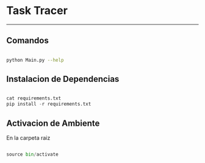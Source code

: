 # Task Tracer
--- 

## Comandos
```bash

python Main.py --help

```

## Instalacion de Dependencias
```python

cat requirements.txt
pip install -r requirements.txt

```

## Activacion de Ambiente
En la carpeta raiz
```python

source bin/activate

```